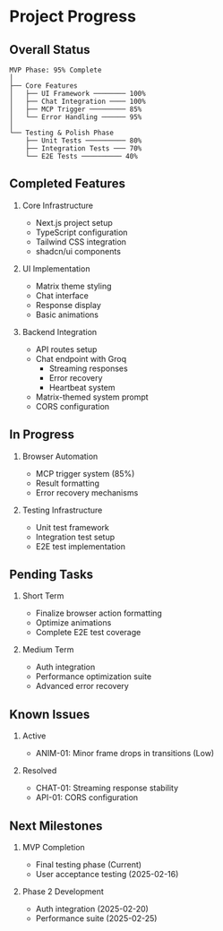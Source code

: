 # Project Progress

## Overall Status
```
MVP Phase: 95% Complete
│
├── Core Features
│   ├── UI Framework ──────── 100%
│   ├── Chat Integration ──── 100%
│   ├── MCP Trigger ───────── 85%
│   └── Error Handling ────── 95%
│
└── Testing & Polish Phase
    ├── Unit Tests ────────── 80%
    ├── Integration Tests ─── 70%
    └── E2E Tests ────────── 40%
```

## Completed Features
1. Core Infrastructure
   - Next.js project setup
   - TypeScript configuration
   - Tailwind CSS integration
   - shadcn/ui components

2. UI Implementation
   - Matrix theme styling
   - Chat interface
   - Response display
   - Basic animations

3. Backend Integration
   - API routes setup
   - Chat endpoint with Groq
     - Streaming responses
     - Error recovery
     - Heartbeat system
   - Matrix-themed system prompt
   - CORS configuration

## In Progress
1. Browser Automation
   - MCP trigger system (85%)
   - Result formatting
   - Error recovery mechanisms

2. Testing Infrastructure
   - Unit test framework
   - Integration test setup
   - E2E test implementation

## Pending Tasks
1. Short Term
   - Finalize browser action formatting
   - Optimize animations
   - Complete E2E test coverage

2. Medium Term
   - Auth integration
   - Performance optimization suite
   - Advanced error recovery

## Known Issues
1. Active
   - ANIM-01: Minor frame drops in transitions (Low)

2. Resolved
   - CHAT-01: Streaming response stability
   - API-01: CORS configuration

## Next Milestones
1. MVP Completion
   - Final testing phase (Current)
   - User acceptance testing (2025-02-16)

2. Phase 2 Development
   - Auth integration (2025-02-20)
   - Performance suite (2025-02-25)
